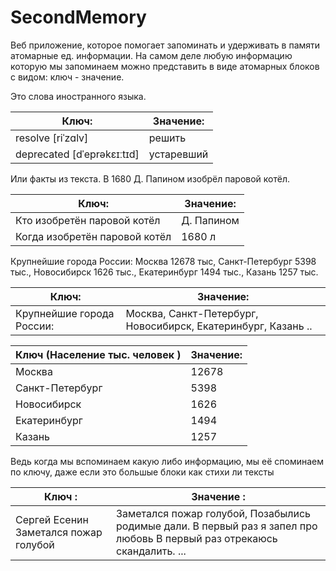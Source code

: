 # SecondMemory

Веб приложение, которое помогает запоминать и удерживать в памяти атомарные ед. информации.  На самом деле любую информацию которую мы запоминаем можно представить в виде атомарных блоков с видом: ключ - значение.

Это слова иностранного языка.

Ключ: 						 					| Значение:
------------- 							| -------------
resolve [riˈzɑlv] 						| решить
deprecated	[dˈeprəkɛɪːtɪd]   | устаревший

Или факты из текста.
В 1680 Д. Папином изобрёл паровой котёл.

Ключ: 						 									| Значение:
------------- 											| -------------
Кто изобретён паровой котёл 			| Д. Папином
Когда изобретён паровой котёл  		 | 1680 л 


Крупнейшие города России:
Москва 12678 тыс, Санкт-Петербург 5398 тыс., Новосибирск 1626 тыс., Екатеринбург 1494 тыс., Казань 1257 тыс.

Ключ: 						 									| Значение:
------------- 											| -------------
Крупнейшие города России: 			| Москва, Санкт-Петербург, Новосибирск, Екатеринбург, Казань ..

Ключ (Население  тыс. человек )		| Значение:
------------- 											| -------------
Москва 													| 12678
Санкт-Петербург 							 	| 5398 
Новосибирск 									   | 1626
Екатеринбург 										| 1494
Казань	 												  | 1257

Ведь когда мы вспоминаем какую либо информацию, мы её споминаем по ключу, даже если это большые блоки как стихи ли тексты

  Ключ :                                           								| 	Значение : 
  ------------- 											| -------------
Сергей Есенин Заметался пожар голубой   		 |	Заметался пожар голубой, Позабылись родимые дали. В первый раз я запел про любовь В первый раз отрекаюсь скандалить. ...
